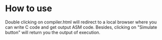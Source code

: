 # How to use

Double clicking on compiler.html will redirect to a local browser where you can write C code and get output ASM code. Besides, clicking on "Simulate button" will return you the output of execution.